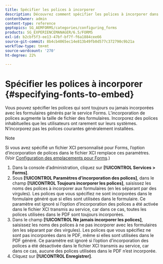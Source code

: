 ```yaml
---
title: Spécifier les polices à incorporer
description: Découvrez comment spécifier les polices à incorporer dans un formulaire adaptatif. Vous pouvez spécifier les polices qui sont incorporées ou jamais incorporées dans des formulaires générés par le service Forms.
contentOwner: admin
content-type: reference
geptopics: SG_AEMFORMS/categories/configuring_forms
products: SG_EXPERIENCEMANAGER/6.5/FORMS
exl-id: b2cbf5f3-ee13-47bf-bf7f-f6a1884cee66
source-git-commit: 8b4cb4065ec14e813b49fb0d577c372790c9b21a
workflow-type: tm+mt
source-wordcount: '270'
ht-degree: 22%

---
```


# Spécifier les polices à incorporer {#specifying-fonts-to-embed}

Vous pouvez spécifier les polices qui sont toujours ou jamais incorporées avec les formulaires générés par le service Forms. L’incorporation de polices augmente la taille de fichier des formulaires. Incorporez des polices inhabituelles que les utilisateurs ont rarement sur leurs systèmes. N’incorporez pas les polices courantes généralement installées.

>[!NOTE]
>
>Si vous avez spécifié un fichier XCI personnalisé pour Forms, l’option d’incorporation de polices dans le fichier XCI remplace ces paramètres. (Voir [Configuration des emplacements pour Forms](/help/forms/using/admin-help/configuring-locations-forms.md#configuring-locations-for-forms).)

1. Dans la console d’administration, cliquez sur **[!UICONTROL Services > Forms]**.
1. Sous **[!UICONTROL Paramètres d’incorporation des polices]**, dans le champ **[!UICONTROL Toujours incorporer les polices]**, saisissez les noms des polices à incorporer aux formulaires (en les séparant par des virgules). Les polices que vous spécifiez ne sont incorporées dans le formulaire généré que si elles sont utilisées dans le formulaire. Ce paramètre est ignoré si l’option d’incorporation des polices a été activée dans le fichier XCI transmis au service, car dans ce cas, toutes les polices utilisées dans le PDF sont toujours incorporées.
1. Dans le champ **[!UICONTROL Ne jamais incorporer les polices]**, saisissez les noms des polices à ne pas incorporer avec les formulaires (en les séparant par des virgules). Les polices que vous spécifiez ne sont pas incorporées dans le PDF, même si elles sont utilisées dans le PDF généré. Ce paramètre est ignoré si l’option d’incorporation des polices a été désactivée dans le fichier XCI transmis au service, car dans ce cas, aucune des polices utilisées dans le PDF n’est incorporée.
1. Cliquez sur **[!UICONTROL Enregistrer]**.
